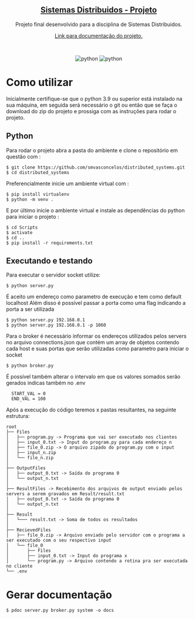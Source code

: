 <!-- PROJECT LOGO -->
<br />
<p align="center">
  <a href="https://github.com/smvasconcelos/tictactoe">
	<h2 align="center">Sistemas Distribuidos - Projeto</h2>
  </a>
  <p align="center">
    Projeto final desenvolvido para a disciplina de Sistemas Distribuidos.
    <br />
  </p>
  <p align="center"><a href="https://smvasconcelos.github.io/distributed_systems/"> Link para documentação do projeto. <a/></p>
	<br />
</p>

<p align="center" >
	<img alt="python" src="https://badges.aleen42.com/src/python.svg">
	<img alt="python" src="https://img.shields.io/badge/3.9-python-blue">
 </p>


# Como utilizar

Inicialmente certifique-se que o python 3.9 ou superior está instalado na sua máquina, em seguida será necessário o git ou então que se faça o download do zip do projeto e prossiga com as instruções para rodar o projeto.

## Python

Para rodar o projeto abra a pasta do ambiente e clone o repositório em questão com :

```
$ git clone https://github.com/smvasconcelos/distributed_systems.git
$ cd distributed_systems
```


Preferencialmente inicie um ambiente virtual com :

```
$ pip install virtualenv
$ python -m venv .
```

E por último inicie o ambiente virtual e instale as dependências do python para iniciar o projeto :

```
$ cd Scripts
$ activate
$ cd ..
$ pip install -r requirements.txt
```

## Executando e testando

Para executar o servidor socket utilize:

```
$ python server.py
```

É aceito um endereço como parametro de execução e tem como default localhost
Além disso é possível passar a porta como uma flag indicando a porta a ser utilizada

```
$ python server.py 192.168.0.1
$ python server.py 192.168.0.1 -p 1060
```
Para o broker é necessário informar os endereços utilizados pelos servers no arquivo
connections.json que contém um array de objetos contendo cada host e suas portas
que serão utilizadas como parametro para iniciar o socket
```
$ python broker.py
```
É possível também alterar o intervalo em que os valores somados serão gerados indicas também no .env
```
  START_VAL = 0
  END_VAL = 100
```
Após a execução do código teremos x pastas resultantes, na seguinte estrutura:

	root
	├── Files
	│   ├── program.py -> Programa que vai ser executado nos clientes
	│   ├── input_0.txt -> Input do program.py para cada endereço n
	│   ├── file_0.zip -> O arquivo zipado do program.py com o input
	│   ├── input_n.zip
	│   └── file_n.zip
	│
	├── OutputFiles
	│   ├── output_0.txt -> Saída do programa 0
	│   └── output_n.txt
	│
	├── ResultFiles -> Recebimento dos arquivos de output enviado pelos servers a serem gravados em Result/result.txt
	│   ├── output_0.txt -> Saída do programa 0
	│   └── output_n.txt
	│
	├── Result
	│   └─── result.txt -> Soma de todos os resultados
	│
	├── RecievedFiles
	│   ├── file_0.zip -> Arquivo enviado pelo servidor com o programa a ser executado com o seu respectivo input
	│   └── file_0
	│       ├── Files
	│       ├── input_0.txt -> Input do programa x
	│       └── program.py -> Arquivo contendo a rotina pra ser executada no cliente
	└── .env


# Gerar documentação

```
$ pdoc server.py broker.py system -o docs
```
